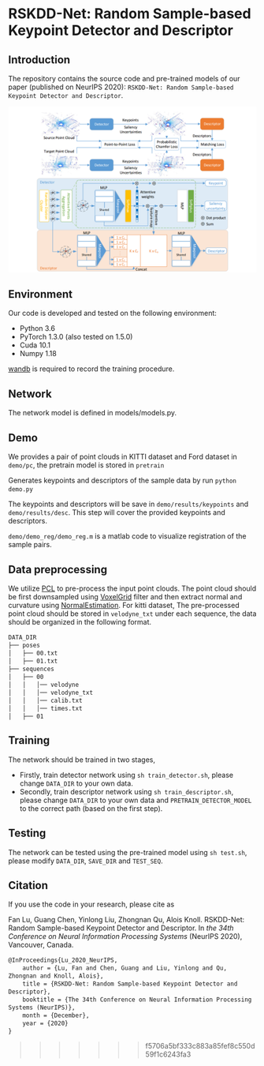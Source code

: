 # RSKDD-Net: Random Sample-based Keypoint Detector and Descriptor

## Introduction

The repository contains the source code and pre-trained models of our paper (published on NeurIPS 2020): `RSKDD-Net: Random Sample-based Keypoint Detector and Descriptor`.

<img src="./fig/rskdd_large.png"/>

## Environment

Our code is developed and tested on the following environment:

- Python 3.6
- PyTorch 1.3.0 (also tested on 1.5.0)
- Cuda 10.1
- Numpy 1.18

[wandb](https://www.wandb.com/) is required to record the training procedure.

## Network

The network model is defined in models/models.py.

## Demo

We provides a pair of point clouds in KITTI dataset and Ford dataset in `demo/pc`, the pretrain model is stored in `pretrain`

Generates keypoints and descriptors of the sample data by run `python demo.py`

The keypoints and descriptors will be save in `demo/results/keypoints` and `demo/results/desc`. This step will cover the provided keypoints and descriptors.

`demo/demo_reg/demo_reg.m` is a matlab code to visualize registration of the sample pairs.

## Data preprocessing

We utilize [PCL](https://pointclouds.org/) to pre-process the input point clouds. The point cloud should be first downsampled using [VoxelGrid](https://pcl.readthedocs.io/en/latest/voxel_grid.html) filter and then extract normal and curvature using [NormalEstimation](https://pointclouds.org/documentation/tutorials/normal_estimation.html). For kitti dataset, The pre-processed point cloud should be stored in `velodyne_txt` under each sequence, the data should be organized in the following format.

```
DATA_DIR
├── poses
│   ├── 00.txt
│   ├── 01.txt
├── sequences
│   ├── 00
│   │   │── velodyne
│   │   │── velodyne_txt
│   │   │── calib.txt
│   │   │── times.txt
│   ├── 01
```

## Training

The network should be trained in two stages, 

- Firstly, train detector network using `sh train_detector.sh`, please change `DATA_DIR` to your own data.
- Secondly, train descriptor network using `sh train_descriptor.sh`, please change `DATA_DIR` to your own data and `PRETRAIN_DETECTOR_MODEL` to the correct path (based on the first step).

## Testing


The network can be tested using the pre-trained model using  `sh test.sh`, please modify `DATA_DIR`, `SAVE_DIR` and `TEST_SEQ`.
## Citation
If you use the code in your research, please cite as

Fan Lu, Guang Chen, Yinlong Liu, Zhongnan Qu, Alois Knoll. RSKDD-Net: Random Sample-based Keypoint Detector and Descriptor. In
*the 34th Conference on Neural Information Processing Systems* (NeurIPS 2020), Vancouver, Canada.

    @InProceedings{Lu_2020_NeurIPS,
        author = {Lu, Fan and Chen, Guang and Liu, Yinlong and Qu, Zhongnan and Knoll, Alois},
        title = {RSKDD-Net: Random Sample-based Keypoint Detector and Descriptor},
        booktitle = {The 34th Conference on Neural Information Processing Systems (NeurIPS)},
        month = {December},
        year = {2020}
    }
>>>>>>> f5706a5bf333c883a85fef8c550d59f1c6243fa3

